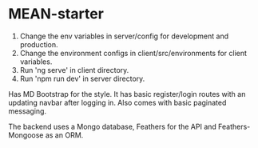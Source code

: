 # MEAN-starter
1. Change the env variables in server/config for development and production.
2. Change the environment configs in client/src/environments for client variables.
3. Run 'ng serve' in client directory.
4. Run 'npm run dev' in server directory.

Has MD Bootstrap for the style. It has basic register/login routes with an updating navbar after logging in. Also comes with basic paginated messaging.

The backend uses a Mongo database, Feathers for the API and Feathers-Mongoose as an ORM.
